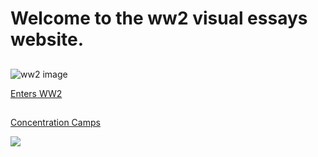 <param ve-config title="Plant Humanities" layout="index" header="plants-index">

# Welcome to the ww2 visual essays website.


##
![ww2 image](https://upload.wikimedia.org/wikipedia/commons/4/4f/A_gun_turret_on_a_restored_WW2_Lancaster_bomber_-c.jpg)

[Enters WW2](https://jamesjj1979.github.io/ww2/ww2)



##
[Concentration Camps](https://jamesjj1979.github.io/ww2/concentrationcamps)


<a href="https://juncture-digital.org"><img src="https://juncture-digital.org/images/ve-button.png"></a>
